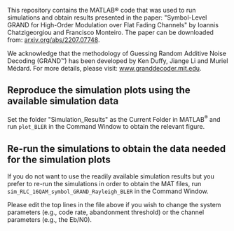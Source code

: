This repository contains the MATLAB&reg; code that was used to run simulations and obtain results presented in the paper:
"Symbol-Level GRAND for High-Order Modulation over Flat Fading Channels" by Ioannis Chatzigeorgiou and Francisco Monteiro. The paper can be downloaded from: <a href="https://arxiv.org/abs/2207.07748" target="_blank">arxiv.org/abs/2207.07748</a>.

We acknowledge that the methodology of Guessing Random Additive Noise Decoding (GRAND&trade;) has been developed by Ken Duffy, Jiange Li and Muriel Médard. For more details, please visit: <a href="https://www.granddecoder.mit.edu/" target="_blank">www.granddecoder.mit.edu</a>.

## Reproduce the simulation plots using the available simulation data

Set the folder "Simulation_Results" as the Current Folder in MATLAB<sup>&reg;</sup> and run `plot_BLER` in the Command Window to obtain the relevant figure.

## Re-run the simulations to obtain the data needed for the simulation plots

If you do not want to use the readily available simulation results but you prefer to re-run the simulations in order to obtain the MAT files, run `sim_RLC_16QAM_symbol_GRAND_Rayleigh_BLER` in the Command Window.

Please edit the top lines in the file above if you wish to change the system parameters (e.g., code rate, abandonment threshold) or the channel parameters (e.g., the Eb/N0).
